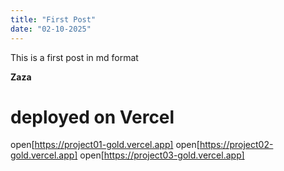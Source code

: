 ```yaml
---
title: "First Post"
date: "02-10-2025"
---
```


This is a first post in md format

**Zaza**

# deployed on Vercel

open[https://project01-gold.vercel.app]
open[https://project02-gold.vercel.app]
open[https://project03-gold.vercel.app]
